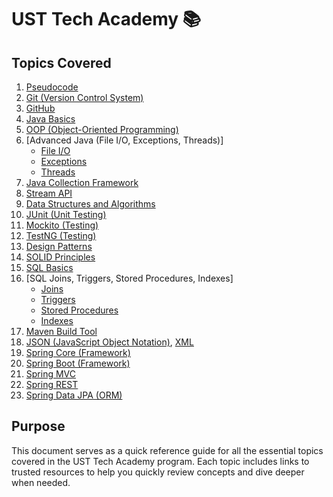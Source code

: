 
# UST Tech Academy 📚  

## Topics Covered  
1. [Pseudocode](https://www.geeksforgeeks.org/how-to-write-a-pseudocode/)  
2. [Git (Version Control System)](https://git-scm.com/doc)  
3. [GitHub](https://docs.github.com/en)  
4. [Java Basics](https://docs.oracle.com/javase/tutorial/)  
5. [OOP (Object-Oriented Programming)](https://www.javatpoint.com/java-oops-concepts)  
6. [Advanced Java (File I/O, Exceptions, Threads)]  
   - [File I/O](https://www.geeksforgeeks.org/file-handling-in-java/)  
   - [Exceptions](https://docs.oracle.com/javase/tutorial/essential/exceptions/)  
   - [Threads](https://docs.oracle.com/javase/tutorial/essential/concurrency/)  
7. [Java Collection Framework](https://www.javatpoint.com/collections-in-java)  
8. [Stream API](https://www.baeldung.com/java-8-streams)  
9. [Data Structures and Algorithms](https://www.geeksforgeeks.org/data-structures/)  
10. [JUnit (Unit Testing)](https://junit.org/junit5/docs/current/user-guide/)  
11. [Mockito (Testing)](https://www.baeldung.com/mockito)  
12. [TestNG (Testing)](https://testng.org/doc/)  
13. [Design Patterns](https://refactoring.guru/design-patterns)  
14. [SOLID Principles](https://www.baeldung.com/solid-principles)  
15. [SQL Basics](https://www.w3schools.com/sql/)  
16. [SQL Joins, Triggers, Stored Procedures, Indexes]  
    - [Joins](https://www.w3schools.com/sql/sql_join.asp)  
    - [Triggers](https://www.geeksforgeeks.org/sql-triggers/)  
    - [Stored Procedures](https://www.javatpoint.com/dbms-stored-procedure)  
    - [Indexes](https://www.javatpoint.com/sql-index)  
17. [Maven Build Tool](https://maven.apache.org/guides/index.html)  
18. [JSON (JavaScript Object Notation)](https://www.json.org/json-en.html), [XML](https://www.w3schools.com/xml/)  
19. [Spring Core (Framework)](https://www.tutorialspoint.com/spring/index.htm)  
20. [Spring Boot (Framework)](https://spring.io/guides/gs/spring-boot/)  
21. [Spring MVC](https://www.baeldung.com/spring-mvc-tutorial)  
22. [Spring REST](https://spring.io/guides/gs/rest-service/)  
23. [Spring Data JPA (ORM)](https://docs.spring.io/spring-data/jpa/docs/current/reference/html/#reference)  

## Purpose  
This document serves as a quick reference guide for all the essential topics covered in the UST Tech Academy program. Each topic includes links to trusted resources to help you quickly review concepts and dive deeper when needed.  

